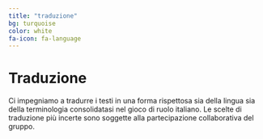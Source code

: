 ```yaml
---
title: "traduzione"
bg: turquoise
color: white
fa-icon: fa-language
---
```


# Traduzione
Ci impegniamo a tradurre i testi in una forma rispettosa sia della lingua sia della terminologia consolidatasi nel gioco di ruolo italiano. Le scelte di traduzione più incerte sono soggette alla partecipazione collaborativa del gruppo.